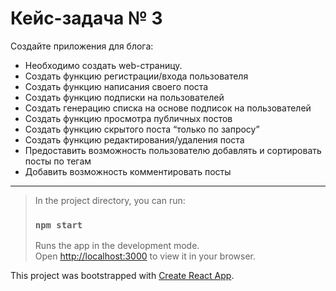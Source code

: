 # Кейс-задача № 3

Создайте приложения для блога:
-	Необходимо создать web-страницу.
-	Создать функцию регистрации/входа пользователя
-	Создать функцию написания своего поста
-	Создать функцию подписки на пользователей
-	Создать генерацию списка на основе подписок на пользователей
-	Создать функцию просмотра публичных постов
-	Создать функцию скрытого поста “только по запросу”
-	Создать функцию редактирования/удаления поста
-	Предоставить возможность пользователю добавлять и сортировать посты по тегам
-	Добавить возможность комментировать посты

___
> In the project directory, you can run:
>
> ### `npm start`
>
> Runs the app in the development mode.\
> Open [http://localhost:3000](http://localhost:3000) to view it in your browser.

This project was bootstrapped with [Create React App](https://github.com/facebook/create-react-app).
